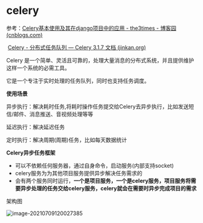 # celery

参考：[Celery基本使用及其在django项目中的应用 - the3times - 博客园 (cnblogs.com)](https://www.cnblogs.com/the3times/p/13377467.html)

​			[Celery - 分布式任务队列 — Celery 3.1.7 文档 (jinkan.org)](http://docs.jinkan.org/docs/celery/)



Celery 是一个简单、灵活且可靠的，处理大量消息的分布式系统，并且提供维护这样一个系统的必需工具。

它是一个专注于实时处理的任务队列，同时也支持任务调度。



**使用场景**

异步执行：解决耗时任务,将耗时操作任务提交给Celery去异步执行，比如发送短信/邮件、消息推送、音视频处理等等

延迟执行：解决延迟任务

定时执行：解决周期(周期)任务，比如每天数据统计



**Celery异步任务框架**

- 可以不依赖任何服务器，通过自身命令，启动服务(内部支持socket)
- celery服务为为其他项目服务提供异步解决任务需求的
- 会有两个服务同时运行，**一个是项目服务，一个是celery服务，项目服务将需要异步处理的任务交给celery服务，celery就会在需要时异步完成项目的需求**



架构图

![image-20210709120027385](C:\Users\cheny\AppData\Roaming\Typora\typora-user-images\image-20210709120027385.png)